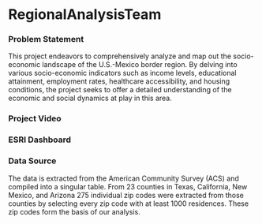 # RegionalAnalysisTeam

### Problem Statement
This project endeavors to comprehensively analyze and map out the socio-economic landscape of the U.S.-Mexico border region. By delving into various socio-economic indicators such as income levels, educational attainment, employment rates, healthcare accessibility, and housing conditions, the project seeks to offer a detailed understanding of the economic and social dynamics at play in this area. 

### Project Video

### ESRI Dashboard

### Data Source 
The data is extracted from the American Community Survey (ACS) and compiled into a singular table. From 23 counties in Texas, California, New Mexico, and Arizona 275 individual zip codes were extracted from those counties by selecting every zip code with at least 1000 residences. These zip codes form the basis of our analysis. 


